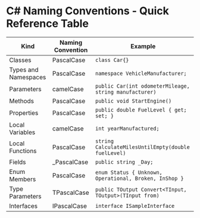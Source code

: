 # C# Naming Conventions - Quick Reference Table

| Kind                                 | Naming Convention |  Example                                                           |
| ------------------------------------ | ----------------- | ------------------------------------------------------------------ |
| Classes                              | PascalCase        | `class Car{}`                                                      |
| Types and Namespaces                 | PascalCase        | `namespace VehicleManufacturer;`                                  |
| Parameters                           | camelCase         | `public Car(int odometerMileage, string manufacturer)`             |
| Methods                              | PascalCase        | `public void StartEngine()`                                        |
| Properties                           | PascalCase        | `public double FuelLevel { get; set; }`                            |
| Local Variables                      | camelCase         | `int yearManufactured;`                                     |
| Local Functions                      | PascalCase        | `string CalculateMilesUntilEmpty(double fuelLevel)`        |
| Fields                               | _PascalCase       | `public string _Day;`                                              |
| Enum Members                         | PascalCase        | `enum Status { Unknown, Operational, Broken, InShop }`                      |
| Type Parameters                      | TPascalCase       | `public TOutput Convert<TInput, TOutput>(TInput from)` |
| Interfaces                           | IPascalCase       | `interface ISampleInterface`                                       |
